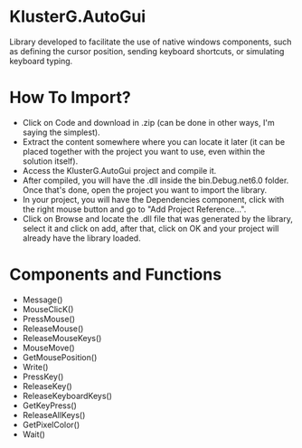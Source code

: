 # KlusterG.AutoGui

Library developed to facilitate the use of native windows components, such as defining the cursor position, sending keyboard shortcuts, or simulating keyboard typing.

# How To Import?

* Click on Code and download in .zip (can be done in other ways, I'm saying the simplest).
* Extract the content somewhere where you can locate it later (it can be placed together with the project you want to use, even within the solution itself).
* Access the KlusterG.AutoGui project and compile it.
* After compiled, you will have the .dll inside the bin.Debug.net6.0 folder. Once that's done, open the project you want to import the library.
* In your project, you will have the Dependencies component, click with the right mouse button and go to "Add Project Reference...".
* Click on Browse and locate the .dll file that was generated by the library, select it and click on add, after that, click on OK and your project will already have the library loaded.

# Components and Functions

* Message()
* MouseClicK()
* PressMouse()
* ReleaseMouse()
* ReleaseMouseKeys()
* MouseMove()
* GetMousePosition()
* Write()
* PressKey()
* ReleaseKey()
* ReleaseKeyboardKeys()
* GetKeyPress()
* ReleaseAllKeys()
* GetPixelColor()
* Wait()